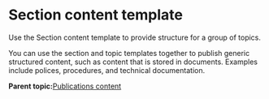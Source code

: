 # Section content template

Use the Section content template to provide structure for a group of topics.

You can use the section and topic templates together to publish generic structured content, such as content that is stored in documents. Examples include polices, procedures, and technical documentation.

**Parent topic:**[Publications content](../ctc/ctc_arch_contypes_pub.md)

